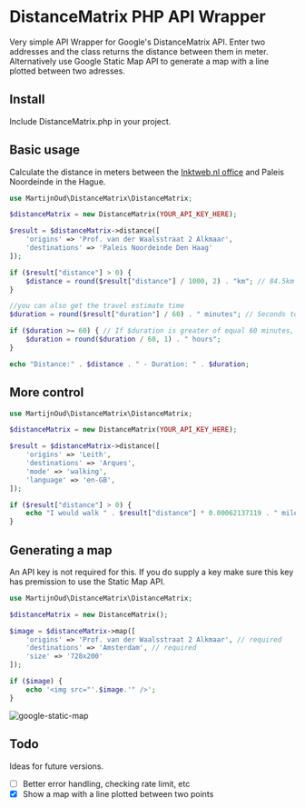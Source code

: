 # DistanceMatrix PHP API Wrapper

Very simple API Wrapper for Google's DistanceMatrix API. Enter two addresses and the class returns the distance between them in meter. Alternatively use Google Static Map API to generate a map with a line plotted between two adresses.

## Install

Include DistanceMatrix.php in your project.


## Basic usage
Calculate the distance in meters between the [Inktweb.nl office](https://www.inktweb.nl/) and Paleis Noordeinde in the Hague.
```php
use MartijnOud\DistanceMatrix\DistanceMatrix;

$distanceMatrix = new DistanceMatrix(YOUR_API_KEY_HERE);

$result = $distanceMatrix->distance([
    'origins' => 'Prof. van der Waalsstraat 2 Alkmaar', 
    'destinations' => 'Paleis Noordeinde Den Haag'
]);

if ($result["distance"] > 0) {
	$distance = round($result["distance"] / 1000, 2) . "km"; // 84.5km
}

//you can also get the travel estimate time
$duration = round($result["duration"] / 60) . " minutes"; // Seconds to minutes

if ($duration >= 60) { // If $duration is greater of equal 60 minutes, we devide again by 60 and get hours
	$duration = round($duration / 60, 1) . " hours";
}

echo "Distance:" . $distance . " - Duration: " . $duration;

```

## More control
```php
use MartijnOud\DistanceMatrix\DistanceMatrix;

$distanceMatrix = new DistanceMatrix(YOUR_API_KEY_HERE);

$result = $distanceMatrix->distance([
	'origins' => 'Leith', 
	'destinations' => 'Arques',
	'mode' => 'walking',
	'language' => 'en-GB',
]);

if ($result["distance"] > 0) {
	echo "I would walk " . $result["distance"] * 0.00062137119 . " miles"; // I would walk 493.88322020532 miles
}
````

## Generating a map
An API key is not required for this. If you do supply a key make sure this key has premission to use the Static Map API.
```php
use MartijnOud\DistanceMatrix\DistanceMatrix;

$distanceMatrix = new DistanceMatrix();

$image = $distanceMatrix->map([
	'origins' => 'Prof. van der Waalsstraat 2 Alkmaar', // required
	'destinations' => 'Amsterdam', // required
	'size' => '728x200'
]);

if ($image) {
	echo '<img src="'.$image.'" />';
}
```
![google-static-map](https://cloud.githubusercontent.com/assets/1292436/8251065/aba708ce-1679-11e5-8f26-95f8627fcb63.png)



## Todo

Ideas for future versions.

- [ ] Better error handling, checking rate limit, etc
- [x] Show a map with a line plotted between two points
